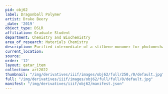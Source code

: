```yaml
---
pid: obj62
label: Dragonball Polymer
artist: Drake Beery
_date: '2019'
object_type: DSLR
affiliation: Graduate Student
department: Chemistry and Biochemistry
area_of_research: Materials Chemistry
description: Purified intermediate of a stilbene monomer for photomechanical polymers.
current_location: 
source: 
order: '12'
layout: qatar_item
collection: art2022
thumbnail: "/img/derivatives/iiif/images/obj62/full/250,/0/default.jpg"
full: "/img/derivatives/iiif/images/obj62/full/full/0/default.jpg"
manifest: "/img/derivatives/iiif/obj62/manifest.json"
---
```


